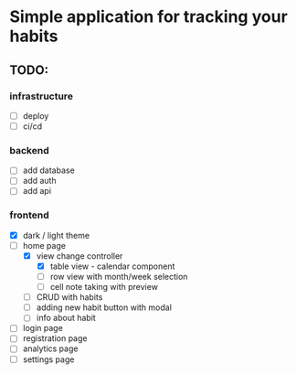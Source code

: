 # Simple application for tracking your habits

## TODO:

### infrastructure

- [ ] deploy
- [ ] ci/cd

### backend

- [ ] add database
- [ ] add auth
- [ ] add api

### frontend

- [x] dark / light theme
- [ ] home page
  - [x] view change controller
    - [x] table view - calendar component
    - [ ] row view with month/week selection
    - [ ] cell note taking with preview
  - [ ] CRUD with habits
  - [ ] adding new habit button with modal
  - [ ] info about habit
- [ ] login page
- [ ] registration page
- [ ] analytics page
- [ ] settings page

